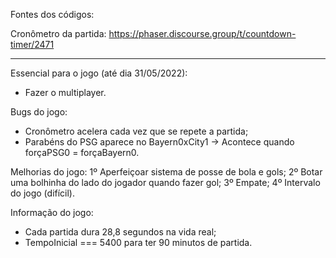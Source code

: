 Fontes dos códigos:

Cronômetro da partida: https://phaser.discourse.group/t/countdown-timer/2471

--------------------------------------------------------------------------------------------------

Essencial para o jogo (até dia 31/05/2022):
- Fazer o multiplayer.

Bugs do jogo:
- Cronômetro acelera cada vez que se repete a partida;
- Parabéns do PSG aparece no Bayern0xCity1 -> Acontece quando forçaPSG0 = forçaBayern0.

Melhorias do jogo:
1º Aperfeiçoar sistema de posse de bola e gols;
2º Botar uma bolhinha do lado do jogador quando fazer gol;
3º Empate;
4º Intervalo do jogo (difícil).

Informação do jogo:
- Cada partida dura 28,8 segundos na vida real;
- TempoInicial === 5400 para ter 90 minutos de partida.
